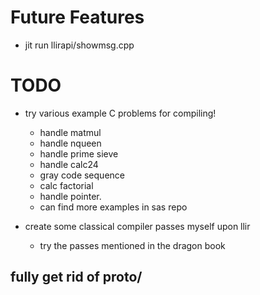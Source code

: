 # Future Features
- jit run llirapi/showmsg.cpp

# TODO
- try various example C problems for compiling!
  - handle matmul
  - handle nqueen
  - handle prime sieve
  - handle calc24
  - gray code sequence
  - calc factorial
  - handle pointer.
  - can find more examples in sas repo

- create some classical compiler passes myself upon llir 
  - try the passes mentioned in the dragon book

## fully get rid of proto/
